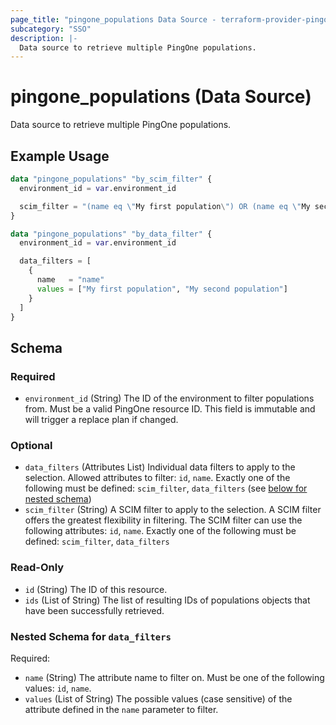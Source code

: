 ```yaml
---
page_title: "pingone_populations Data Source - terraform-provider-pingone"
subcategory: "SSO"
description: |-
  Data source to retrieve multiple PingOne populations.
---
```


# pingone_populations (Data Source)

Data source to retrieve multiple PingOne populations.

## Example Usage

```terraform
data "pingone_populations" "by_scim_filter" {
  environment_id = var.environment_id

  scim_filter = "(name eq \"My first population\") OR (name eq \"My second population\")"
}

data "pingone_populations" "by_data_filter" {
  environment_id = var.environment_id

  data_filters = [
    {
      name   = "name"
      values = ["My first population", "My second population"]
    }
  ]
}
```

<!-- schema generated by tfplugindocs -->
## Schema

### Required

- `environment_id` (String) The ID of the environment to filter populations from.  Must be a valid PingOne resource ID.  This field is immutable and will trigger a replace plan if changed.

### Optional

- `data_filters` (Attributes List) Individual data filters to apply to the selection. Allowed attributes to filter: `id`, `name`. Exactly one of the following must be defined: `scim_filter`, `data_filters` (see [below for nested schema](#nestedatt--data_filters))
- `scim_filter` (String) A SCIM filter to apply to the selection.  A SCIM filter offers the greatest flexibility in filtering. The SCIM filter can use the following attributes: `id`, `name`. Exactly one of the following must be defined: `scim_filter`, `data_filters`

### Read-Only

- `id` (String) The ID of this resource.
- `ids` (List of String) The list of resulting IDs of populations objects that have been successfully retrieved.

<a id="nestedatt--data_filters"></a>
### Nested Schema for `data_filters`

Required:

- `name` (String) The attribute name to filter on. Must be one of the following values: `id`, `name`.
- `values` (List of String) The possible values (case sensitive) of the attribute defined in the `name` parameter to filter.
